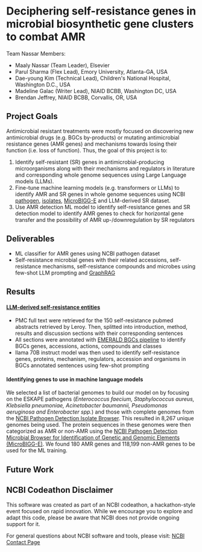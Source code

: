 # Deciphering self-resistance genes in microbial biosynthetic gene clusters to combat AMR

Team Nassar Members:
- Maaly Nassar (Team Leader), Elsevier
- Parul Sharma (Flex Lead), Emory University, Atlanta-GA, USA
- Dae-young Kim (Technical Lead), Children's National Hospital, Washington D.C., USA
- Madeline Galac (Writer Lead), NIAID BCBB, Washington DC, USA
- Brendan Jeffrey, NIAID BCBB, Corvallis, OR, USA

## Project Goals
Antimicrobial resistant treatments were mostly focused on discovering new antimicrobial drugs (e.g. BGCs by-products) or mutating antimicrobial resistance genes (AMR genes) and mechanisms towards losing their function (i.e. loss of function). Thus, the goal of this project is to:
1. Identify self-resistant (SR) genes in antimicrobial-producing microorganisms along with their mechanisms and regulators in literature and corresponding whole genome sequences using Large Language models (LLMs).
2. Fine-tune machine learning models (e.g. transformers or LLMs) to identify AMR and SR genes in whole genome sequences using NCBI [pathogen](https://www.ncbi.nlm.nih.gov/pathogens/), [isolates](https://www.ncbi.nlm.nih.gov/pathogens/isolates/), [MicroBIGG-E](https://www.ncbi.nlm.nih.gov/pathogens/microbigge/) and LLM-derived SR dataset.
3. Use AMR detection ML model to identify self-resistance genes and SR detection model to identify AMR genes to check for horizontal gene transfer and the possibility of AMR up-/downregulation by SR regulators

## Deliverables
- ML classifier for AMR genes using NCBI pathogen dataset
- Self-resistance microbial genes with their related accessions, self-resistance mechanisms, self-resistance compounds and microbes using few-shot LLM prompting and [GraphRAG](https://www.microsoft.com/en-us/research/blog/graphrag-unlocking-llm-discovery-on-narrative-private-data/)

## Results
#### [LLM-derived self-resistance entities](https://github.com/NCBI-Codeathons/amr-2024-team-nassar/tree/main/ai)
- PMC full text were retrieved for the 150 self-resistance pubmed abstracts retrieved by Leroy. Then, splitted into introduction, method, results and discussion sections with their corresponding sentences
- All sections were annotated with [EMERALD BGCs pipeline](https://gitlab.com/maaly7/emerald_bgcs_annotations) to identify BGCs genes, accessions, actions, compounds and classes
- llama 70B instruct model was then used to identify self-resistance genes, proteins, mechanism, regulators, accession and organisms in BGCs annotated sentences using few-shot prompting
#### Identifying genes to use in machine language models
We selected a list of bacterial genomes to build our model on by focusing on the ESKAPE pathogens (*Enterococcus faecium, Staphylococcus aureus, Klebsiella 
pneumoniae, Acinetobacter baumannii, Pseudomonas aeruginosa and Enterobacter spp.*) and those with complete genomes from the [NCBI Pathogen Detection Isolate Browser](https://www.ncbi.nlm.nih.gov/pathogens/isolates/). This resulted in 8,267 unique genomes being used.  The protein sequences in these genomes were then categorized as AMR or non-AMR using the [NCBI Pathogen Detection Microbial Browser for Identification of Genetic and Genomic Elements (MicroBIGG-E)](https://www.ncbi.nlm.nih.gov/pathogens/microbigge/). We found 180 AMR genes and 118,199 non-AMR genes to be used for the ML training.

## Future Work

## NCBI Codeathon Disclaimer
This software was created as part of an NCBI codeathon, a hackathon-style event focused on rapid innovation. While we encourage you to explore and adapt this code, please be aware that NCBI does not provide ongoing support for it.

For general questions about NCBI software and tools, please visit: [NCBI Contact Page](https://www.ncbi.nlm.nih.gov/home/about/contact/)
